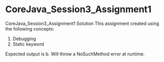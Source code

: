 # CoreJava_Session3_Assignment1
CoreJava_Session3_Assignment1 Solution
This assignment created using  the following concepts:
1. Debugging
2. Static keyword

Expected output is 
b. Will throw a NoSuchMethod error at runtime.
